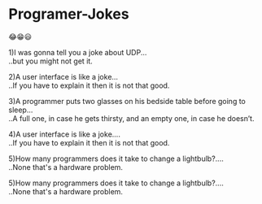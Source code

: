 # Programer-Jokes
😂😁😃

1)I was gonna tell you a joke about UDP...<br>
  ..but you might not get it.
  
2)A user interface is like a joke...<br>
  ..If you have to explain it then it is not that good.
  
3)A programmer puts two glasses on his bedside table before going to sleep...<br>
  ..A full one, in case he gets thirsty, and an empty one, in case he doesn’t.
  
4)A user interface is like a joke....<br>
  ..If you have to explain it then it is not that good.
  
5)How many programmers does it take to change a lightbulb?....<br>
  ..None that's a hardware problem. 
  
5)How many programmers does it take to change a lightbulb?....<br>
  ..None that's a hardware problem. 